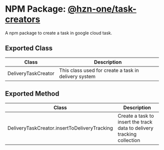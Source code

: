 # NPM Package: [@hzn-one/task-creators](https://www.npmjs.com/package/@hzn-one/task-creators)

A npm package to create a task in google cloud task.

## Exported Class

| Class               | Description                                          |
| ------------------- | ---------------------------------------------------- |
| DeliveryTaskCreator | This class used for create a task in delivery system |

## Exported Method

| Class                                        | Description                                                            |
| -------------------------------------------- | ---------------------------------------------------------------------- |
| DeliveryTaskCreator.insertToDeliveryTracking | Create a task to insert the track data to delivery tracking collection |
